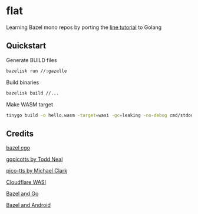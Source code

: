 # flat

Learning Bazel mono repos by porting the
 [line tutorial](https://blog.cloudflare.com/running-zig-with-wasi-on-cloudflare-workers/)
 to Golang

## Quickstart
Generate BUILD files
```bash
bazelisk run //:gazelle
```

Build binaries
```bash
bazelisk build //...
```

Make WASM target
```bash
tinygo build -o hello.wasm -target=wasi -gc=leaking -no-debug cmd/stdout/*.go
```

## Credits

[bazel cgo](https://blog.modest-destiny.com/posts/building-golang-cgo-with-bazel/)

[gopicotts by Todd Neal](https://github.com/tzneal/gopicotts)

[pico-tts by Michael Clark](https://github.com/Iiridayn/pico-tts)

[Cloudflare WASI](https://blog.cloudflare.com/running-zig-with-wasi-on-cloudflare-workers/)

[Bazel and Go](https://www.tweag.io/blog/2021-09-08-rules_go-gazelle/)

[Bazel and Android](https://docs.bazel.build/versions/2.0.0/tutorial/android-app.html)

